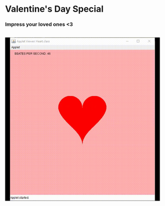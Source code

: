 # Valentine's Day Special



### Impress your loved ones <3

<p align="center"> 
<br>
  <img src="https://github.com/mahaprasadnayak/Heart/blob/main/heart.gif">
  </p>
  
  
  
  
  
